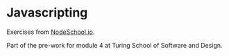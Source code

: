 # Javascripting

Exercises from [NodeSchool.io](www.nodeschool.io).

Part of the pre-work for module 4 at Turing School of Software and Design.
